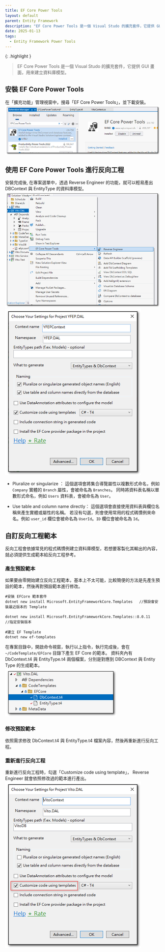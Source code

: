 ```yaml
---
title: EF Core Power Tools
layout: default
parent: Entity Framework
description: "EF Core Power Tools 是一個 Visual Studo 的擴充套件，它提供 GUI 畫面，用來建立資料庫模型。"
date: 2025-01-13
tags:
  - Entity Framework Power Tools
---
```


{: .highlight }
>EF Core Power Tools 是一個 Visual Studo 的擴充套件，它提供 GUI 畫面，用來建立資料庫模型。

## 安裝 EF Core Power Tools

在「擴充功能」管理視窗中，搜尋「EF Core Power Tools」，並下載安裝。
![Ef Core Power Tools](images/ef-core-power-tools.png)

## 使用 EF Core Power Tools 進行反向工程

安裝完成後, 
在專案選單中，透過 Reverse Engineer 的功能，就可以輕易產出 DBContext 與 EntityType 的資料庫模型。
![Reverse Engineer](images/reverse-engineer.png)
![Ef Core Power Tools Settings](images/ef-core-power-tools-settings.png)

- Pluralize or singularize ：
  這個選項會將集合導覽屬性以複數形式命名，例如 `Company` 實體的 `Branch` 屬性，會被命名為 `Branches`。
  同時將資料表名稱以單數形式命名，例如 `Users` 資料表，會被命名為 `User`。

- Use table and column name directly：
  這個選項會直接使用資料表與欄位名稱來產生實體或屬性的名稱。
  若沒有勾選，則會使用常用的程式碼慣例來命名。例如 `user_id` 欄位會被命名為 `UserId`。`ID` 欄位會被命名為 `Id`。
  

## 自訂反向工程範本

反向工程會依據常見的程式碼慣例建立資料庫模型，若想要客製化其輸出的內容，就必須提供生成範本給反向工程參考。

### 產生預設範本

如果要由零開始建立反向工程範本，基本上不太可能，比較簡便的方法是先產生預設的範本，然後再對預設範本進行修改。
```
#安裝 EFCore 範本套件
dotnet new install Microsoft.EntityFrameworkCore.Templates   //預設會安裝最近版本的 Template

dotnet new install Microsoft.EntityFrameworkCore.Templates::8.0.11   //指定安裝版本

#建立 EF Template
dotnet new ef-templates
```
在專案目錄中，開啟命令視窗，執行以上指令，執行完成後，會在 `~/CodeTemplate/EFCore` 目錄下產生 EF Core 的範本。
資料夾內有 DbContext.t4 與 EntityType.t4 兩個檔案，分別是對應到 DBContext 與 Entity Type 的生成範本。<br>
![Template 4](images/template-4.png)

### 修改預設範本

依照需求修改 DbContext.t4 與 EntityType.t4 檔案內容，然後再重新進行反向工程。

### 重新進行反向工程

重新進行反向工程時，勾選「Customize code using template」， Reverse Engineer 就會依照修改過的範本進行產出。
![Reverse Engineer Settings](images/reverse-engineer-settings.png)